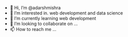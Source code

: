 - 👋 Hi, I’m @adarshmishra
- 👀 I’m interested in. web development and data science
- 🌱 I’m currently learning web development
- 💞️ I’m looking to collaborate on ...
- 📫 How to reach me ...

<!---
adarshmishracse/adarshmishracse is a ✨ special ✨ repository because its `README.md` (this file) appears on your GitHub profile.
You can click the Preview link to take a look at your changes.
--->
